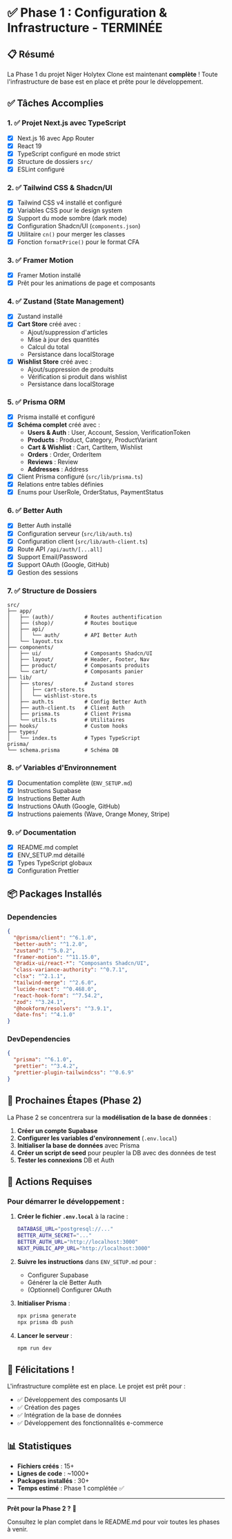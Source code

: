 # ✅ Phase 1 : Configuration & Infrastructure - TERMINÉE

## 📋 Résumé

La Phase 1 du projet Niger Holytex Clone est maintenant **complète** ! Toute l'infrastructure de base est en place et prête pour le développement.

## ✅ Tâches Accomplies

### 1. ✅ Projet Next.js avec TypeScript
- [x] Next.js 16 avec App Router
- [x] React 19
- [x] TypeScript configuré en mode strict
- [x] Structure de dossiers `src/`
- [x] ESLint configuré

### 2. ✅ Tailwind CSS & Shadcn/UI
- [x] Tailwind CSS v4 installé et configuré
- [x] Variables CSS pour le design system
- [x] Support du mode sombre (dark mode)
- [x] Configuration Shadcn/UI (`components.json`)
- [x] Utilitaire `cn()` pour merger les classes
- [x] Fonction `formatPrice()` pour le format CFA

### 3. ✅ Framer Motion
- [x] Framer Motion installé
- [x] Prêt pour les animations de page et composants

### 4. ✅ Zustand (State Management)
- [x] Zustand installé
- [x] **Cart Store** créé avec :
  - Ajout/suppression d'articles
  - Mise à jour des quantités
  - Calcul du total
  - Persistance dans localStorage
- [x] **Wishlist Store** créé avec :
  - Ajout/suppression de produits
  - Vérification si produit dans wishlist
  - Persistance dans localStorage

### 5. ✅ Prisma ORM
- [x] Prisma installé et configuré
- [x] **Schéma complet** créé avec :
  - **Users & Auth** : User, Account, Session, VerificationToken
  - **Products** : Product, Category, ProductVariant
  - **Cart & Wishlist** : Cart, CartItem, Wishlist
  - **Orders** : Order, OrderItem
  - **Reviews** : Review
  - **Addresses** : Address
- [x] Client Prisma configuré (`src/lib/prisma.ts`)
- [x] Relations entre tables définies
- [x] Enums pour UserRole, OrderStatus, PaymentStatus

### 6. ✅ Better Auth
- [x] Better Auth installé
- [x] Configuration serveur (`src/lib/auth.ts`)
- [x] Configuration client (`src/lib/auth-client.ts`)
- [x] Route API `/api/auth/[...all]`
- [x] Support Email/Password
- [x] Support OAuth (Google, GitHub)
- [x] Gestion des sessions

### 7. ✅ Structure de Dossiers
```
src/
├── app/
│   ├── (auth)/          # Routes authentification
│   ├── (shop)/          # Routes boutique
│   ├── api/
│   │   └── auth/        # API Better Auth
│   └── layout.tsx
├── components/
│   ├── ui/              # Composants Shadcn/UI
│   ├── layout/          # Header, Footer, Nav
│   ├── product/         # Composants produits
│   └── cart/            # Composants panier
├── lib/
│   ├── stores/          # Zustand stores
│   │   ├── cart-store.ts
│   │   └── wishlist-store.ts
│   ├── auth.ts          # Config Better Auth
│   ├── auth-client.ts   # Client Auth
│   ├── prisma.ts        # Client Prisma
│   └── utils.ts         # Utilitaires
├── hooks/               # Custom hooks
├── types/
│   └── index.ts         # Types TypeScript
prisma/
└── schema.prisma        # Schéma DB
```

### 8. ✅ Variables d'Environnement
- [x] Documentation complète (`ENV_SETUP.md`)
- [x] Instructions Supabase
- [x] Instructions Better Auth
- [x] Instructions OAuth (Google, GitHub)
- [x] Instructions paiements (Wave, Orange Money, Stripe)

### 9. ✅ Documentation
- [x] README.md complet
- [x] ENV_SETUP.md détaillé
- [x] Types TypeScript globaux
- [x] Configuration Prettier

## 📦 Packages Installés

### Dependencies
```json
{
  "@prisma/client": "^6.1.0",
  "better-auth": "^1.2.0",
  "zustand": "^5.0.2",
  "framer-motion": "^11.15.0",
  "@radix-ui/react-*": "Composants Shadcn/UI",
  "class-variance-authority": "^0.7.1",
  "clsx": "^2.1.1",
  "tailwind-merge": "^2.6.0",
  "lucide-react": "^0.468.0",
  "react-hook-form": "^7.54.2",
  "zod": "^3.24.1",
  "@hookform/resolvers": "^3.9.1",
  "date-fns": "^4.1.0"
}
```

### DevDependencies
```json
{
  "prisma": "^6.1.0",
  "prettier": "^3.4.2",
  "prettier-plugin-tailwindcss": "^0.6.9"
}
```

## 🎯 Prochaines Étapes (Phase 2)

La Phase 2 se concentrera sur la **modélisation de la base de données** :

1. **Créer un compte Supabase**
2. **Configurer les variables d'environnement** (`.env.local`)
3. **Initialiser la base de données** avec Prisma
4. **Créer un script de seed** pour peupler la DB avec des données de test
5. **Tester les connexions** DB et Auth

## 📝 Actions Requises

### Pour démarrer le développement :

1. **Créer le fichier `.env.local`** à la racine :
   ```bash
   DATABASE_URL="postgresql://..."
   BETTER_AUTH_SECRET="..."
   BETTER_AUTH_URL="http://localhost:3000"
   NEXT_PUBLIC_APP_URL="http://localhost:3000"
   ```

2. **Suivre les instructions** dans `ENV_SETUP.md` pour :
   - Configurer Supabase
   - Générer la clé Better Auth
   - (Optionnel) Configurer OAuth

3. **Initialiser Prisma** :
   ```bash
   npx prisma generate
   npx prisma db push
   ```

4. **Lancer le serveur** :
   ```bash
   npm run dev
   ```

## 🎉 Félicitations !

L'infrastructure complète est en place. Le projet est prêt pour :
- ✅ Développement des composants UI
- ✅ Création des pages
- ✅ Intégration de la base de données
- ✅ Développement des fonctionnalités e-commerce

## 📊 Statistiques

- **Fichiers créés** : 15+
- **Lignes de code** : ~1000+
- **Packages installés** : 30+
- **Temps estimé** : Phase 1 complétée ✅

---

**Prêt pour la Phase 2 ?** 🚀

Consultez le plan complet dans le README.md pour voir toutes les phases à venir.
